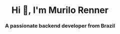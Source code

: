 <h1 align="center">Hi 👋, I'm Murilo Renner</h1>
<h3 align="center">A passionate backend developer from Brazil</h3>
